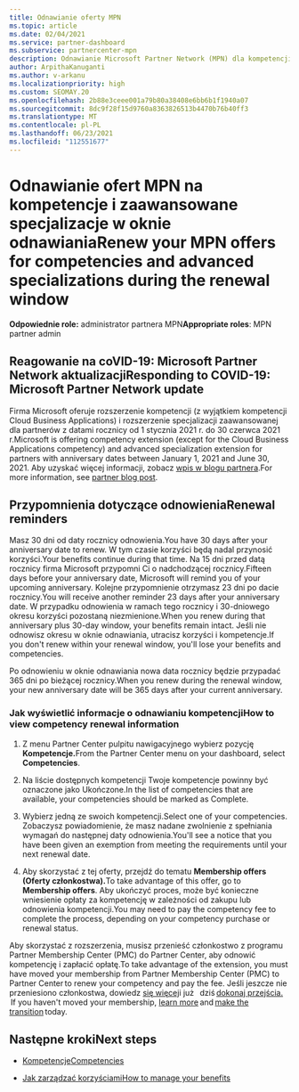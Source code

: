 ```yaml
---
title: Odnawianie oferty MPN
ms.topic: article
ms.date: 02/04/2021
ms.service: partner-dashboard
ms.subservice: partnercenter-mpn
description: Odnawianie Microsoft Partner Network (MPN) dla kompetencji i zaawansowanych specjalizacji — okno odnawiania rozpoczyna się rocznicą daty zakupu plus jeden dzień.
author: ArpithaKanuganti
ms.author: v-arkanu
ms.localizationpriority: high
ms.custom: SEOMAY.20
ms.openlocfilehash: 2b88e3ceee001a79b80a38408e6bb6b1f1940a07
ms.sourcegitcommit: 8dc9f28f15d9760a8363826513b4470b76b40ff3
ms.translationtype: MT
ms.contentlocale: pl-PL
ms.lasthandoff: 06/23/2021
ms.locfileid: "112551677"
---
```

# <a name="renew-your-mpn-offers-for-competencies-and-advanced-specializations-during-the-renewal-window"></a><span data-ttu-id="5ba6e-103">Odnawianie ofert MPN na kompetencje i zaawansowane specjalizacje w oknie odnawiania</span><span class="sxs-lookup"><span data-stu-id="5ba6e-103">Renew your MPN offers for competencies and advanced specializations during the renewal window</span></span>

<span data-ttu-id="5ba6e-104">**Odpowiednie role:** administrator partnera MPN</span><span class="sxs-lookup"><span data-stu-id="5ba6e-104">**Appropriate roles**: MPN partner admin</span></span>

## <a name="responding-to-covid-19-microsoft-partner-network-update"></a><span data-ttu-id="5ba6e-105">Reagowanie na coVID-19: Microsoft Partner Network aktualizacji</span><span class="sxs-lookup"><span data-stu-id="5ba6e-105">Responding to COVID-19: Microsoft Partner Network update</span></span>

<span data-ttu-id="5ba6e-106">Firma Microsoft oferuje rozszerzenie kompetencji (z wyjątkiem kompetencji Cloud Business Applications) i rozszerzenie specjalizacji zaawansowanej dla partnerów z datami rocznicy od 1 stycznia 2021 r. do 30 czerwca 2021 r.</span><span class="sxs-lookup"><span data-stu-id="5ba6e-106">Microsoft is offering competency extension (except for the Cloud Business Applications competency) and advanced specialization extension for partners with anniversary dates between January 1, 2021 and June 30, 2021.</span></span> <span data-ttu-id="5ba6e-107">Aby uzyskać więcej informacji, zobacz [wpis w blogu partnera](https://blogs.partner.microsoft.com/mpn/responding-to-covid-19-microsoft-partner-network/).</span><span class="sxs-lookup"><span data-stu-id="5ba6e-107">For more information, see [partner blog post](https://blogs.partner.microsoft.com/mpn/responding-to-covid-19-microsoft-partner-network/).</span></span>

## <a name="renewal-reminders"></a><span data-ttu-id="5ba6e-108">Przypomnienia dotyczące odnowienia</span><span class="sxs-lookup"><span data-stu-id="5ba6e-108">Renewal reminders</span></span>

<span data-ttu-id="5ba6e-109">Masz 30 dni od daty rocznicy odnowienia.</span><span class="sxs-lookup"><span data-stu-id="5ba6e-109">You have 30 days after your anniversary date to renew.</span></span> <span data-ttu-id="5ba6e-110">W tym czasie korzyści będą nadal przynosić korzyści.</span><span class="sxs-lookup"><span data-stu-id="5ba6e-110">Your benefits continue during that time.</span></span> <span data-ttu-id="5ba6e-111">Na 15 dni przed datą rocznicy firma Microsoft przypomni Ci o nadchodzącej rocznicy.</span><span class="sxs-lookup"><span data-stu-id="5ba6e-111">Fifteen days before your anniversary date, Microsoft will remind you of your upcoming anniversary.</span></span> <span data-ttu-id="5ba6e-112">Kolejne przypomnienie otrzymasz 23 dni po dacie rocznicy.</span><span class="sxs-lookup"><span data-stu-id="5ba6e-112">You will receive another reminder 23 days after your anniversary date.</span></span> <span data-ttu-id="5ba6e-113">W przypadku odnowienia w ramach tego rocznicy i 30-dniowego okresu korzyści pozostaną niezmienione.</span><span class="sxs-lookup"><span data-stu-id="5ba6e-113">When you renew during that anniversary plus 30-day window, your benefits remain intact.</span></span> <span data-ttu-id="5ba6e-114">Jeśli nie odnowisz okresu w oknie odnawiania, utracisz korzyści i kompetencje.</span><span class="sxs-lookup"><span data-stu-id="5ba6e-114">If you don't renew within your renewal window, you'll lose your benefits and competencies.</span></span>

<span data-ttu-id="5ba6e-115">Po odnowieniu w oknie odnawiania nowa data rocznicy będzie przypadać 365 dni po bieżącej rocznicy.</span><span class="sxs-lookup"><span data-stu-id="5ba6e-115">When you renew during the renewal window, your new anniversary date will be 365 days after your current anniversary.</span></span>

### <a name="how-to-view-competency-renewal-information"></a><span data-ttu-id="5ba6e-116">Jak wyświetlić informacje o odnawianiu kompetencji</span><span class="sxs-lookup"><span data-stu-id="5ba6e-116">How to view competency renewal information</span></span>

1. <span data-ttu-id="5ba6e-117">Z menu Partner Center pulpitu nawigacyjnego wybierz pozycję **Kompetencje.**</span><span class="sxs-lookup"><span data-stu-id="5ba6e-117">From the Partner Center menu on your dashboard, select **Competencies**.</span></span>  

2. <span data-ttu-id="5ba6e-118">Na liście dostępnych kompetencji Twoje kompetencje powinny być oznaczone jako Ukończone.</span><span class="sxs-lookup"><span data-stu-id="5ba6e-118">In the list of competencies that are available, your competencies should be marked as Complete.</span></span>  

3. <span data-ttu-id="5ba6e-119">Wybierz jedną ze swoich kompetencji.</span><span class="sxs-lookup"><span data-stu-id="5ba6e-119">Select one of your competencies.</span></span> <span data-ttu-id="5ba6e-120">Zobaczysz powiadomienie, że masz nadane zwolnienie z spełniania wymagań do następnej daty odnowienia.</span><span class="sxs-lookup"><span data-stu-id="5ba6e-120">You'll see a notice that you have been given an exemption from meeting the requirements until your next renewal date.</span></span>

4. <span data-ttu-id="5ba6e-121">Aby skorzystać z tej oferty, przejdź do tematu **Membership offers (Oferty członkostwa).**</span><span class="sxs-lookup"><span data-stu-id="5ba6e-121">To take advantage of this offer, go to **Membership offers**.</span></span> <span data-ttu-id="5ba6e-122">Aby ukończyć proces, może być konieczne wniesienie opłaty za kompetencję w zależności od zakupu lub odnowienia kompetencji.</span><span class="sxs-lookup"><span data-stu-id="5ba6e-122">You may need to pay the competency fee to complete the process, depending on your competency purchase or renewal status.</span></span>

<span data-ttu-id="5ba6e-123">Aby skorzystać z rozszerzenia, musisz przenieść członkostwo z programu Partner Membership Center (PMC) do Partner Center, aby odnowić kompetencję i zapłacić opłatę.</span><span class="sxs-lookup"><span data-stu-id="5ba6e-123">To take advantage of the extension, you must have moved your membership from Partner Membership Center (PMC) to Partner Center to renew your competency and pay the fee.</span></span> <span data-ttu-id="5ba6e-124">Jeśli jeszcze nie przeniesiono członkostwa, dowiedz [się więcej](partner-membership-center-retirement-faq.md)i już   dziś [dokonaj przejścia.](https://partners.microsoft.com/partnerprogram/Welcome.aspx)  </span><span class="sxs-lookup"><span data-stu-id="5ba6e-124">If you haven't moved your membership, [learn more](partner-membership-center-retirement-faq.md) and [make the transition](https://partners.microsoft.com/partnerprogram/Welcome.aspx) today.</span></span>  

## <a name="next-steps"></a><span data-ttu-id="5ba6e-125">Następne kroki</span><span class="sxs-lookup"><span data-stu-id="5ba6e-125">Next steps</span></span>

- [<span data-ttu-id="5ba6e-126">Kompetencje</span><span class="sxs-lookup"><span data-stu-id="5ba6e-126">Competencies</span></span>](learn-about-competencies.md)

- [<span data-ttu-id="5ba6e-127">Jak zarządzać korzyściami</span><span class="sxs-lookup"><span data-stu-id="5ba6e-127">How to manage your benefits</span></span>](manage-your-partner-network-benefits.md)

